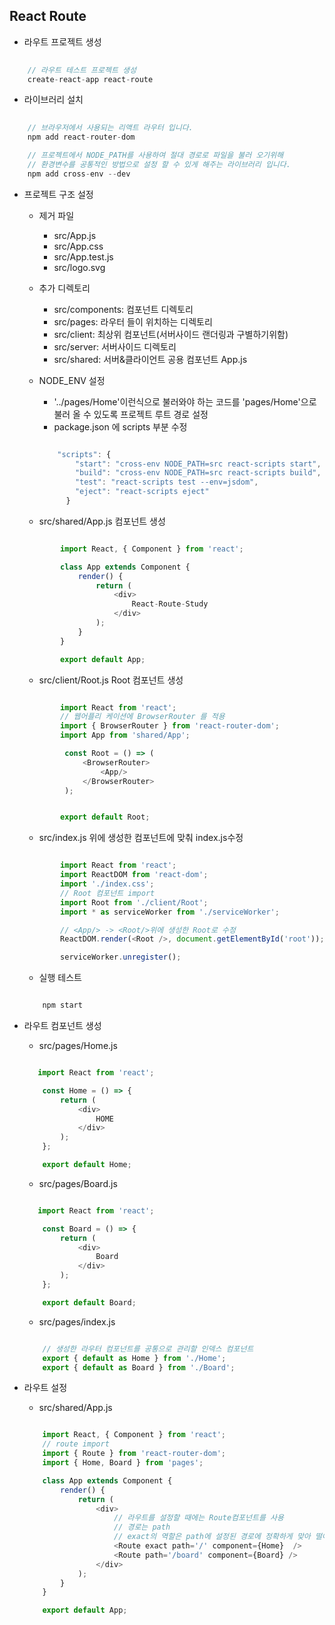 ## React Route

- 라우트 프로젝트 생성

```javascript
    
    // 라우트 테스트 프로젝트 생성
    create-react-app react-route

```

- 라이브러리 설치

```javascript
    
    // 브라우저에서 사용되는 리액트 라우터 입니다.
    npm add react-router-dom

    // 프로젝트에서 NODE_PATH를 사용하여 절대 경로로 파일을 불러 오기위해
    // 환경변수를 공통적인 방법으로 설정 할 수 있게 해주는 라이브러리 입니다.
    npm add cross-env --dev

```

- 프로젝트 구조 설정

    - 제거 파일
        - src/App.js
        - src/App.css
        - src/App.test.js
        - src/logo.svg

    - 추가 디렉토리
        - src/components: 컴포넌트 디렉토리
        - src/pages: 라우터 들이 위치하는 디렉토리
        - src/client: 최상위 컴포넌트(서버사이드 랜더링과 구별하기위함)
        - src/server: 서버사이드 디렉토리
        - src/shared: 서버&클라이언트 공용 컴포넌트 App.js

    - NODE_ENV 설정
        - '../pages/Home'이런식으로 불러와야 하는 코드를 'pages/Home'으로 불러 올 수 있도록 프로젝트 루트 경로 설정
        - package.json 에 scripts 부분 수정

        ```javascript

            "scripts": {
                "start": "cross-env NODE_PATH=src react-scripts start",
                "build": "cross-env NODE_PATH=src react-scripts build",
                "test": "react-scripts test --env=jsdom",
                "eject": "react-scripts eject"
              }

        ```

    - src/shared/App.js 컴포넌트 생성

    ```javascript  

            import React, { Component } from 'react';

            class App extends Component {
                render() {
                    return (
                        <div>
                            React-Route-Study
                        </div>
                    );
                }
            }

            export default App;

    ```

    - src/client/Root.js Root 컴포넌트 생성

    ```javascript  

            import React from 'react';
            // 웹어플리 케이션에 BrowserRouter 를 적용
            import { BrowserRouter } from 'react-router-dom';
            import App from 'shared/App';

             const Root = () => (
                 <BrowserRouter>
                     <App/>
                 </BrowserRouter>
             );


            export default Root;

    ```

    - src/index.js 위에 생성한 컴포넌트에 맞춰 index.js수정

    ```javascript  

            import React from 'react';
            import ReactDOM from 'react-dom';
            import './index.css';
            // Root 컴포넌트 import
            import Root from './client/Root';
            import * as serviceWorker from './serviceWorker';

            // <App/> -> <Root/>위에 생성한 Root로 수정
            ReactDOM.render(<Root />, document.getElementById('root'));

            serviceWorker.unregister();

    ```

    - 실행 테스트

    ```javascript

        npm start

    ```

- 라우트 컴포넌트 생성

    - src/pages/Home.js

    ```javascript

       import React from 'react';

        const Home = () => {
            return (
                <div>
                    HOME
                </div>
            );
        };

        export default Home;

    ```

    - src/pages/Board.js

    ```javascript

       import React from 'react';

        const Board = () => {
            return (
                <div>
                    Board
                </div>
            );
        };

        export default Board;

    ```

    - src/pages/index.js

    ```javascript

        // 생성한 라우터 컴포넌트를 공통으로 관리할 인덱스 컴포넌트
        export { default as Home } from './Home';
        export { default as Board } from './Board';

    ```

- 라우트 설정

    - src/shared/App.js

    ```javascript

        import React, { Component } from 'react';
        // route import
        import { Route } from 'react-router-dom';
        import { Home, Board } from 'pages';

        class App extends Component {
            render() {
                return (
                    <div>
                        // 라우트를 설정할 때에는 Route컴포넌트를 사용
                        // 경로는 path
                        // exact의 역할은 path에 설정된 경로에 정확하게 맞아 떨어져야만 Home컴포넌트를 렌더링 해줍니다.
                        <Route exact path='/' component={Home}  />
                        <Route path='/board' component={Board} />
                    </div>
                );
            }
        }

        export default App;

    ```